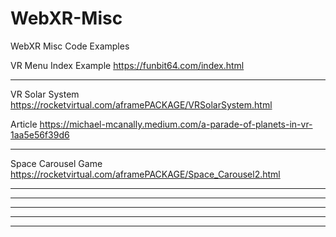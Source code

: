 # WebXR-Misc
WebXR Misc Code Examples

VR Menu Index Example
https://funbit64.com/index.html

---------------

VR Solar System
https://rocketvirtual.com/aframePACKAGE/VRSolarSystem.html

Article
https://michael-mcanally.medium.com/a-parade-of-planets-in-vr-1aa5e56f39d6

---------------

Space Carousel Game
https://rocketvirtual.com/aframePACKAGE/Space_Carousel2.html

---------------



---------------



---------------



---------------



---------------
